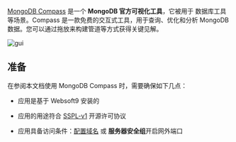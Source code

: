 [MongoDB Compass](https://www.mongodb.com/products/compass) 是一个 **MongoDB 官方可视化工具**，它被用于 数据库工具  等场景。Compass 是一款免费的交互式工具，用于查询、优化和分析 MongoDB 数据。您可以通过拖放来构建管道等方式获得关键见解。


![gui](https://libs.websoft9.com/Websoft9/DocsPicture/zh/mongodb/mongodbcompass001-websoft9.png)


## 准备

在参阅本文档使用 MongoDB Compass 时，需要确保如下几点：

- 应用是基于 Websoft9 安装的

- 应用的用途符合 [SSPL-v1](https://www.mongodb.com/licensing/server-side-public-license) 开源许可协议

- 应用具备访问条件：[配置域名](./domain-set) 或 **服务器安全组**开启网外端口